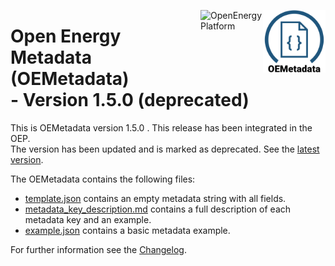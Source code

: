 <!--
SPDX-FileCopyrightText: Ludwig Hülk <Ludee> © Reiner Lemoine Institut
SPDX-FileCopyrightText: Jonas Huber <jh-RLI> © Reiner Lemoine Institut
SPDX-FileCopyrightText: Christian Hofmann <christian-rli> © Reiner Lemoine Institut

SPDX-License-Identifier: CC0-1.0
-->

<a href="https://github.com/OpenEnergyPlatform/oemetadata/"><img align="right" width="100" height="100" src="https://raw.githubusercontent.com/OpenEnergyPlatform/organisation/production/logo/OpenEnergyFamily_Logo_OEMetadata.png" alt="OpenEnergyMetadata"></a>
<a href="https://openenergyplatform.org/"><img align="right" width="100" height="100" src="https://avatars2.githubusercontent.com/u/37101913?s=400&u=9b593cfdb6048a05ea6e72d333169a65e7c922be&v=4" alt="OpenEnergyPlatform"></a>


# Open Energy Metadata (OEMetadata) <br> - Version 1.5.0 (deprecated)

This is OEMetadata version 1.5.0 . This release has been integrated in the OEP.<br>
The version has been updated and is marked as deprecated. See the [latest version](https://github.com/OpenEnergyPlatform/oemetadata/tree/production/metadata/latest).

The OEMetadata contains the following files:

* [template.json](https://github.com/OpenEnergyPlatform/oemetadata/blob/production/metadata/v10/v150/template.json) contains an empty metadata string with all fields.
* [metadata_key_description.md](https://github.com/OpenEnergyPlatform/oemetadata/blob/production/metadata/v10/v150/metadata_key_description.md) contains a full description of each metadata key and an example.
* [example.json](https://github.com/OpenEnergyPlatform/oemetadata/blob/production/metadata/v10/v150/example.json) contains a basic metadata example.

For further information see the [Changelog](https://github.com/OpenEnergyPlatform/oemetadata/blob/production/CHANGELOG.md).
